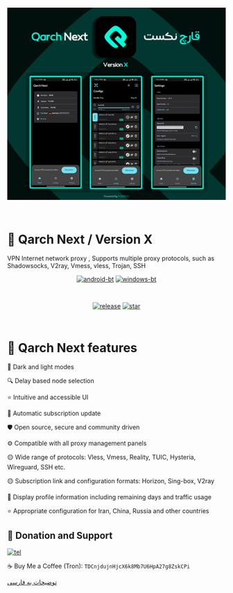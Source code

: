 <div dir="ltr">
<p align="center"><img src="https://raw.githubusercontent.com/parsico/Qarch-Next/main/Qarch-Next.png" /></p>

<br>

# 🔹 Qarch Next / Version X
VPN Internet network proxy , Supports multiple proxy protocols, such as Shadowsocks, V2ray, Vmess, vless, Trojan, SSH

<div align="center">

[![android-bt]][android]
[![windows-bt]][windows]

<br>

[![release]][rLink]
[![star]][Link]

<!------------------------LINKS-------------------------->
[Link]: #
[android]: https://github.com/parsico/Qarch-Next/releases/download/version-X/Qarch-Next.apk
[windows]: #
[rLink]: https://github.com/parsico/Qarch-Next/releases
<!------------------------BUTTONS-------------------------->
[release]: https://img.shields.io/github/v/release/parsico/Qarch-Next
[star]: https://img.shields.io/github/stars/parsico
[android-bt]: https://img.shields.io/badge/Qarch%20Next-Android-07312b?style=for-the-badge&logoColor=white&logo=DocuSign
[windows-bt]: https://img.shields.io/badge/Qarch-Windows-07312b?style=for-the-badge&logoColor=white&logo=DocuSign

</div>
<br>

# 🚀 Qarch Next features

🌙 Dark and light modes

🔍 Delay based node selection

⭐ Intuitive and accessible UI

🔄 Automatic subscription update

🛡 Open source, secure and community driven

⚙ Compatible with all proxy management panels

🟡 Wide range of protocols:
Vless, Vmess, Reality, TUIC, Hysteria, Wireguard, SSH etc.

🟡 Subscription link and configuration formats: Horizon, Sing-box, V2ray

🔎 Display profile information including remaining days and traffic usage

⭐ Appropriate configuration for Iran, China, Russia and other countries


## 🎯 Donation and Support
[![tel]][tel-link]

[tel]: https://img.shields.io/badge/support-parsico-blue?style=for-the-badge&logoColor=white&logo=Telegram
[tel-link]: https://t.me/parsicoorg

☕️ Buy Me a Coffee (Tron): `TDCnjdujnHjcX6k8Mb7U6HpA27g8ZskCPi`


[توضیحات به فارسی
](https://github.com/parsico/Qarch-Next/blob/main/README_FA.md)

